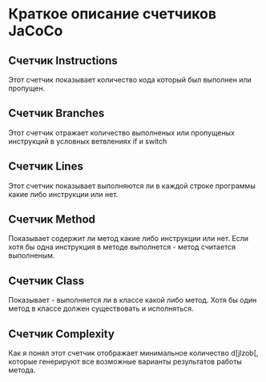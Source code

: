 # Краткое описание счетчиков JaCoCo

## Счетчик Instructions
Этот счетчик показывает количество кода который был выполнен или пропущен.

## Счетчик Branches
Этот счетчик отражает количество выполненых или пропущеных инструкций в условных ветвлениях if и switch

## Счетчик Lines
Этот счетчик показывает выполняются ли в каждой строке программы какие либо инструкции или нет.

## Счетчик Method
Показывает содержит ли метод какие либо инструкции или нет. Если хотя бы одна инструкция в методе выполнется - метод считается выполненым.

## Счетчик Class
Показывает - выполняется ли в классе какой либо метод. Хотя бы один метод в классе должен существовать и исполняться.

## Счетчик Complexity
Как я понял этот счетчик отображает минимальное количество d[jlzob[, которые генерируют все возможные варианты результатов работы метода.
